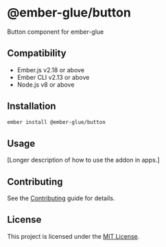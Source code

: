 @ember-glue/button
==============================================================================

Button component for ember-glue

Compatibility
------------------------------------------------------------------------------

* Ember.js v2.18 or above
* Ember CLI v2.13 or above
* Node.js v8 or above


Installation
------------------------------------------------------------------------------

```sh
ember install @ember-glue/button
```

Usage
------------------------------------------------------------------------------

[Longer description of how to use the addon in apps.]

Contributing
------------------------------------------------------------------------------

See the [Contributing](CONTRIBUTING.md) guide for details.

License
------------------------------------------------------------------------------

This project is licensed under the [MIT License](LICENSE.md).
